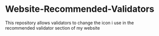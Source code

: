 # Website-Recommended-Validators
 This repository allows validators to change the icon i use in the recommended validator section of my website
